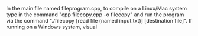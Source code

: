 In the main file named fileprogram.cpp, to compile on a Linux/Mac system type in the command "cpp filecopy.cpp -o filecopy" and run the program via the command "./filecopy [read file (named input.txt)] [destination file]". If running on a Windows system, visual
